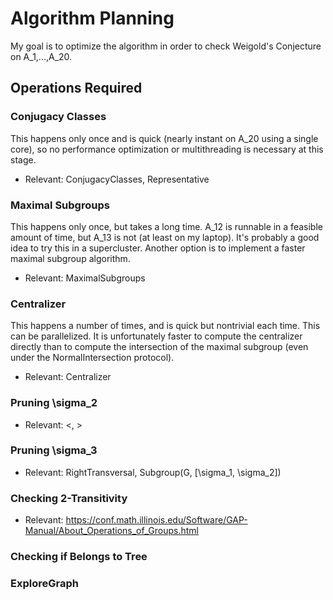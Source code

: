 # Algorithm Planning
My goal is to optimize the algorithm in order to check Weigold's Conjecture on A_1,...,A_20.
## Operations Required
### Conjugacy Classes
This happens only once and is quick (nearly instant on A_20 using a single core), so no performance optimization or multithreading is necessary at this stage.
 - Relevant: ConjugacyClasses, Representative
### Maximal Subgroups
This happens only once, but takes a long time. A_12 is runnable in a feasible amount of time, but A_13 is not (at least on my laptop). It's probably a good idea to try this in a supercluster. Another option is to implement a faster maximal subgroup algorithm.
 - Relevant: MaximalSubgroups
### Centralizer
This happens a number of times, and is quick but nontrivial each time. This can be parallelized. It is unfortunately faster to compute the centralizer directly than to compute the intersection of the maximal subgroup (even under the NormalIntersection protocol).
 - Relevant: Centralizer
### Pruning \sigma_2
 - Relevant: <, >
### Pruning \sigma_3
 - Relevant: RightTransversal, Subgroup(G, [\sigma_1, \sigma_2])
### Checking 2-Transitivity
 - Relevant: https://conf.math.illinois.edu/Software/GAP-Manual/About_Operations_of_Groups.html
### Checking if Belongs to Tree
### ExploreGraph
